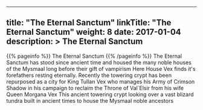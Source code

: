
---
title: "The Eternal Sanctum"
linkTitle: "The Eternal Sanctum"
weight: 8
date: 2017-01-04
description: >
 The Eternal Sanctum
---

{{% pageinfo %}}
The Eternal Sanctum
{{% /pageinfo %}}
The Eternal Sanctum has stood since ancient time and housed the many noble houses of the Mysmaal long before their gift of vampirism  Here House Vex finds it's forefathers resting eternally.  Recently the towering crypt has been repurposed as a city for King Tullan Vex who manages his Army of Crimson Shadow in his campaign to reclaim the Throne of Val`Elsir from his wife Queen Morgana Vex  This ancient towering crypt looking over a vast blizard tundra built in ancient times to house the Mysmaal noble ancestors
